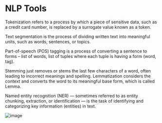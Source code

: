 # NLP Tools

Tokenization refers to a process by which a piece of sensitive data, such as a credit card number, is replaced by a surrogate value known as a token.

Text segmentation is the process of dividing written text into meaningful units, such as words, sentences, or topics. 

Part-of-speech (POS) tagging is a process of converting a sentence to forms – list of words, list of tuples where each tuple is having a form (word, tag).


Stemming just removes or stems the last few characters of a word, often leading to incorrect meanings and spelling. Lemmatization considers the context and converts the word to its meaningful base form, which is called Lemma.

Named entity recognition (NER) — sometimes referred to as entity chunking, extraction, or identification — is the task of identifying and categorizing key information (entities) in text.

![image](https://user-images.githubusercontent.com/70816680/184263720-5c85e967-40b8-4d1c-bdcc-f83af62182c8.png)

